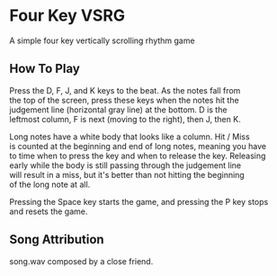 # Four Key VSRG

A simple four key vertically scrolling rhythm game

## How To Play

Press the D, F, J, and K keys to the beat. As the notes fall from  
the top of the screen, press these keys when the notes hit the  
judgement line (horizontal gray line) at the bottom. D is the  
leftmost column, F is next (moving to the right), then J, then K.

Long notes have a white body that looks like a column. Hit / Miss  
is counted at the beginning and end of long notes, meaning you have  
to time when to press the key and when to release the key. Releasing  
early while the body is still passing through the judgement line  
will result in a miss, but it's better than not hitting the beginning  
of the long note at all.

Pressing the Space key starts the game, and pressing the P key stops  
and resets the game.

## Song Attribution

song.wav composed by a close friend.

